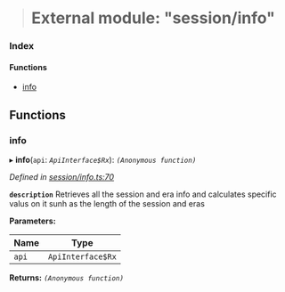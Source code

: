 > # External module: "session/info"

### Index

#### Functions

* [info](_session_info_.md#info)

## Functions

###  info

▸ **info**(`api`: *`ApiInterface$Rx`*): *`(Anonymous function)`*

*Defined in [session/info.ts:70](https://github.com/polkadot-js/api/blob/5a1c79a/packages/api-derive/src/session/info.ts#L70)*

**`description`** Retrieves all the session and era info and calculates specific valus on it sunh as the length of the session and eras

**Parameters:**

Name | Type |
------ | ------ |
`api` | `ApiInterface$Rx` |

**Returns:** *`(Anonymous function)`*